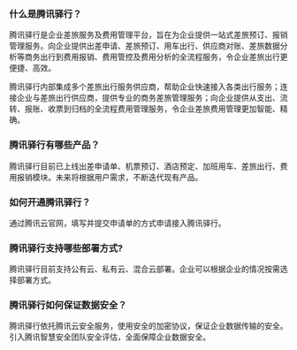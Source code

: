 ### 什么是腾讯驿行？
腾讯驿行是企业差旅服务及费用管理平台，旨在为企业提供一站式差旅预订、报销管理服务。向企业提供出差申请、差旅预订、用车出行、供应商对账、差旅数据分析等商务出行到费用报销、费用管控及费用分析的全流程服务，令企业差旅出行更便捷、高效。

腾讯驿行内部集成多个差旅出行服务供应商，帮助企业快速接入各类出行服务；连接企业与差旅出行供应商，提供专业的商务差旅管理服务；向企业提供从支出、流转、报账、收票到归档的全流程费用管理服务，令企业差旅费用管理更加智能、精确。

### 腾讯驿行有哪些产品？
腾讯驿行目前已上线出差申请单、机票预订、酒店预定、加班用车、差旅出行、费用报销模块。未来将根据用户需求，不断迭代现有产品。

### 如何开通腾讯驿行？
通过腾讯云官网，填写并提交申请单的方式申请接入腾讯驿行。

### 腾讯驿行支持哪些部署方式?

腾讯驿行目前支持公有云、私有云、混合云部署。企业可以根据企业的情况按需选择部署方式。

### 腾讯驿行如何保证数据安全？

腾讯驿行依托腾讯云安全服务，使用安全的加密协议，保证企业数据传输的安全。引入腾讯智慧安全团队安全评估，全面保障企业数据安全。
